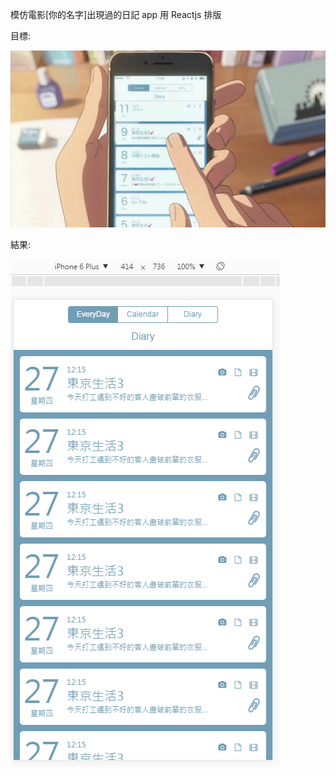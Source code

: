 模仿電影[你的名字]出現過的日記 app 用 Reactjs 排版

目標:

![](readme_images/target.jpg)

結果:

![](readme_images/result.png)
